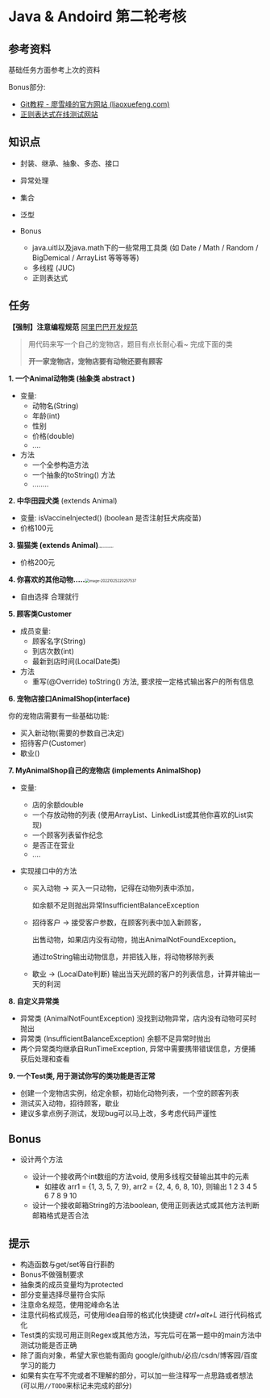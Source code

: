 # Java & Andoird 第二轮考核

## 参考资料

基础任务方面参考上次的资料

Bonus部分:

* [Git教程 - 廖雪峰的官方网站 (liaoxuefeng.com)](https://www.liaoxuefeng.com/wiki/896043488029600/)
* [正则表达式在线测试网站](https://regex101.com/)

## 知识点

* 封装、继承、抽象、多态、接口
* 异常处理
* 集合
* 泛型

* Bonus
  * java.uitl以及java.math下的一些常用工具类 (如 Date / Math / Random / BigDemical / ArrayList 等等等等)
  * 多线程 (JUC)
  * 正则表达式

## 任务

**【强制】注意编程规范**
   [阿里巴巴开发规范](../etc/blog/阿里巴巴Java开发手册.pdf)

> 用代码来写一个自己的宠物店，题目有点长耐心看~
> 完成下面的类
>
> **开一家宠物店，宠物店要有动物还要有顾客**

**1. 一个Animal动物类 (抽象类 abstract )**

* 变量:
  * 动物名(String)
  * 年龄(int)
  * 性别
  * 价格(double)
  * ....
* 方法
  * 一个全参构造方法
  * 一个抽象的toString() 方法
  * ........

**2. 中华田园犬类** (extends Animal)<img src="https://gitee.com/sky-dog/note/raw/master/img/202210252201019.jpg" alt="img" style="zoom:3%;" />

* 变量: isVaccineInjected() (boolean 是否注射狂犬病疫苗)
* 价格100元

**3. 猫猫类 (extends Animal)**<img src="https://gitee.com/sky-dog/note/raw/master/img/202210252202619.png" alt="image-20221025220229577" style="zoom:15%;" />

* 价格200元

**4. 你喜欢的其他动物.....**<img src="https://gitee.com/sky-dog/note/raw/master/img/202210252202563.png" alt="image-20221025220257537" style="zoom:50%;" />

* 自由选择 合理就行

**5. 顾客类Customer**

* 成员变量: 
  * 顾客名字(String)
  * 到店次数(int)
  * 最新到店时间(LocalDate类)
* 方法
  * 重写(@Override) toString() 方法, 要求按一定格式输出客户的所有信息

**6. 宠物店接口AnimalShop(interface)**

你的宠物店需要有一些基础功能:

* 买入新动物(需要的参数自己决定)
* 招待客户(Customer)
* 歇业()

**7. MyAnimalShop自己的宠物店 (implements AnimalShop)**

* 变量:

  * 店的余额double
  * 一个存放动物的列表 (使用ArrayList、LinkedList或其他你喜欢的List实现)
  * 一个顾客列表留作纪念
  * 是否正在营业
  * ....

* 实现接口中的方法

  * 买入动物 -> 买入一只动物，记得在动物列表中添加，

    如余额不足则抛出异常InsufficientBalanceException

  * 招待客户 -> 接受客户参数，在顾客列表中加入新顾客，

    出售动物，如果店内没有动物，抛出AnimalNotFoundException。

    通过toString输出动物信息，并把钱入账，将动物移除列表

  * 歇业 -> (LocalDate判断) 输出当天光顾的客户的列表信息，计算并输出一天的利润

**8. 自定义异常类**

* 异常类 (AnimalNotFountException) 没找到动物异常，店内没有动物可买时抛出
* 异常类 (InsufficientBalanceException) 余额不足异常时抛出
* 两个异常类均继承自RunTimeException, 异常中需要携带错误信息，方便捕获后处理和查看

**9. 一个Test类, 用于测试你写的类功能是否正常**

* 创建一个宠物店实例，给定余额，初始化动物列表，一个空的顾客列表
* 测试买入动物，招待顾客，歇业
* 建议多拿点例子测试，发现bug可以马上改，多考虑代码严谨性



## Bonus

* 设计两个方法

  * 设计一个接收两个int数组的方法void, 使用多线程交替输出其中的元素
    * 如接收 arr1 = {1, 3, 5, 7, 9}, arr2 = {2, 4, 6, 8, 10}, 则输出 1 2 3 4 5 6 7 8 9 10
  * 设计一个接收邮箱String的方法boolean, 使用正则表达式或其他方法判断邮箱格式是否合法

## 提示

* 构造函数与get/set等自行斟酌
* Bonus不做强制要求
* 抽象类的成员变量均为protected
* 部分变量选择尽量符合实际
* 注意命名规范，使用驼峰命名法
* 注意代码格式规范，可使用Idea自带的格式化快捷键 *ctrl+alt+L* 进行代码格式化
* Test类的实现可用正则Regex或其他方法，写完后可在第一题中的main方法中测试功能是否正确
* 除了面向对象，希望大家也能有面向 google/github/必应/csdn/博客园/百度 学习的能力
* 如果有实在写不完或者不理解的部分，可以加一些注释写一点思路或者想法 (可以用`//TODO`来标记未完成的部分)

